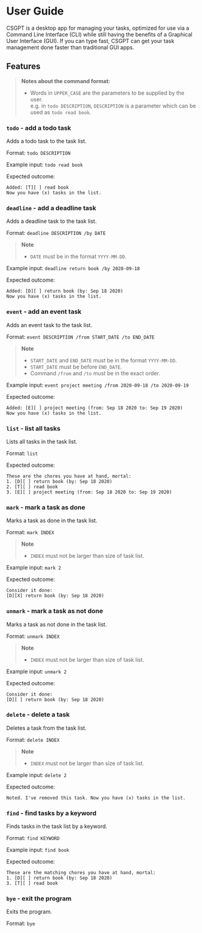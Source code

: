 # User Guide

CSGPT is a desktop app for managing your tasks, optimized for use via a Command Line Interface (CLI) while still having the benefits of a Graphical User Interface (GUI). If you can type fast, CSGPT can get your task management done faster than traditional GUI apps.

## Features 

> **Notes about the command format:**
> - Words in `UPPER_CASE` are the parameters to be supplied by the user.\
> e.g. in `todo DESCRIPTION`, `DESCRIPTION` is a parameter which can be used as `todo read book`.

### `todo` - add a todo task

Adds a todo task to the task list.

Format: `todo DESCRIPTION`

Example input: `todo read book`

Expected outcome:

```
Added: [T][ ] read book
Now you have (x) tasks in the list.
```

### `deadline` - add a deadline task

Adds a deadline task to the task list.

Format: `deadline DESCRIPTION /by DATE`

> **Note**
> - `DATE` must be in the format `YYYY-MM-DD`.

Example input: `deadline return book /by 2020-09-18`

Expected outcome:

```
Added: [D][ ] return book (by: Sep 18 2020)
Now you have (x) tasks in the list.
```

### `event` - add an event task

Adds an event task to the task list.

Format: `event DESCRIPTION /from START_DATE /to END_DATE`

> **Note**
> - `START_DATE` and `END_DATE` must be in the format `YYYY-MM-DD`.
> - `START_DATE` must be before `END_DATE`.
> - Command `/from` and `/to` must be in the exact order.

Example input: `event project meeting /from 2020-09-18 /to 2020-09-19`

Expected outcome:

```
Added: [E][ ] project meeting (from: Sep 18 2020 to: Sep 19 2020)
Now you have (x) tasks in the list.
```

### `list` - list all tasks

Lists all tasks in the task list.

Format: `list`

Expected outcome:

```
These are the chores you have at hand, mortal:
1. [D][ ] return book (by: Sep 18 2020)
2. [T][ ] read book
3. [E][ ] project meeting (from: Sep 18 2020 to: Sep 19 2020)
```

### `mark` - mark a task as done

Marks a task as done in the task list.

Format: `mark INDEX`

> **Note**
> - `INDEX` must not be larger than size of task list.

Example input: `mark 2`

Expected outcome:

```
Consider it done:
[D][X] return book (by: Sep 18 2020)
```

### `unmark` - mark a task as not done

Marks a task as not done in the task list.

Format: `unmark INDEX`

> **Note**
> - `INDEX` must not be larger than size of task list.

Example input: `unmark 2`

Expected outcome:

```
Consider it done:
[D][ ] return book (by: Sep 18 2020)
```

### `delete` - delete a task

Deletes a task from the task list.

Format: `delete INDEX`

> **Note**
> - `INDEX` must not be larger than size of task list.

Example input: `delete 2`

Expected outcome:

```
Noted. I've removed this task. Now you have (x) tasks in the list.
```

### `find` - find tasks by a keyword

Finds tasks in the task list by a keyword.

Format: `find KEYWORD`

Example input: `find book`

Expected outcome:

```
These are the matching chores you have at hand, mortal:
1. [D][ ] return book (by: Sep 18 2020)
3. [T][ ] read book
```

### `bye` - exit the program

Exits the program.

Format: `bye`
